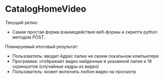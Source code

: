 # CatalogHomeVideo

Текущий релиз:
* Самая простая форма взаимодействия веб-формы и скрипта python методом POST.

Планируемый итоговый результат:
* Пользователь: вводит Адрес папки на своем локальном компьютере
* Программа: отображает видео найденные в указанной папке и 16 скриншотов (случайные кадры из видео)
* Пользователь: может включить любое видео на просмотр